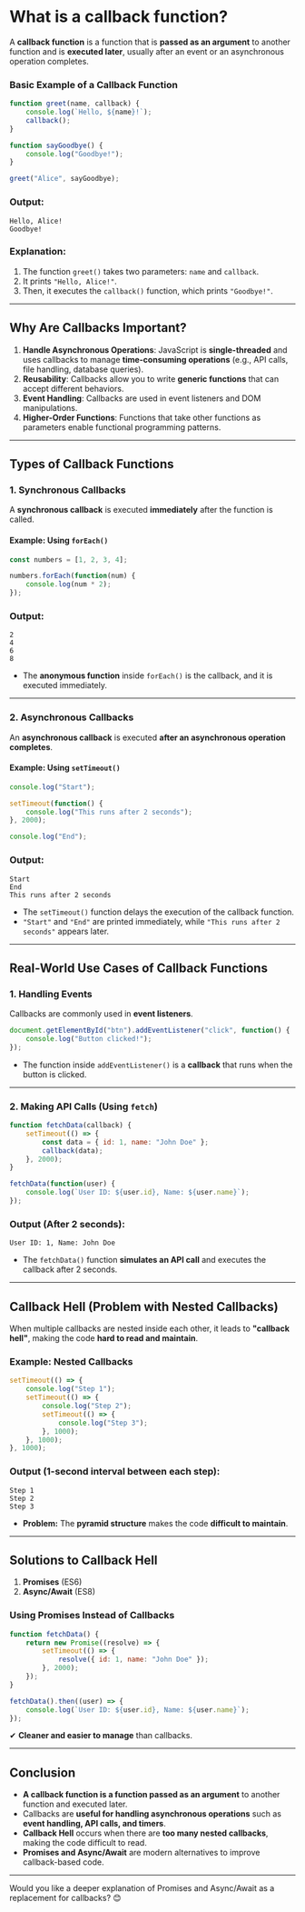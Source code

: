# What is a callback function?

A **callback function** is a function that is **passed as an argument** to another function and is **executed later**, usually after an event or an asynchronous operation completes.

### **Basic Example of a Callback Function**
```javascript
function greet(name, callback) {
    console.log(`Hello, ${name}!`);
    callback();
}

function sayGoodbye() {
    console.log("Goodbye!");
}

greet("Alice", sayGoodbye);
```
### **Output:**
```
Hello, Alice!
Goodbye!
```

### **Explanation:**
1. The function `greet()` takes two parameters: `name` and `callback`.
2. It prints `"Hello, Alice!"`.
3. Then, it executes the `callback()` function, which prints `"Goodbye!"`.

---

## **Why Are Callbacks Important?**
1. **Handle Asynchronous Operations**: JavaScript is **single-threaded** and uses callbacks to manage **time-consuming operations** (e.g., API calls, file handling, database queries).
2. **Reusability**: Callbacks allow you to write **generic functions** that can accept different behaviors.
3. **Event Handling**: Callbacks are used in event listeners and DOM manipulations.
4. **Higher-Order Functions**: Functions that take other functions as parameters enable functional programming patterns.

---

## **Types of Callback Functions**
### **1. Synchronous Callbacks**
A **synchronous callback** is executed **immediately** after the function is called.

#### **Example: Using `forEach()`**
```javascript
const numbers = [1, 2, 3, 4];

numbers.forEach(function(num) {
    console.log(num * 2);
});
```
### **Output:**
```
2
4
6
8
```
- The **anonymous function** inside `forEach()` is the callback, and it is executed immediately.

---

### **2. Asynchronous Callbacks**
An **asynchronous callback** is executed **after an asynchronous operation completes**.

#### **Example: Using `setTimeout()`**
```javascript
console.log("Start");

setTimeout(function() {
    console.log("This runs after 2 seconds");
}, 2000);

console.log("End");
```
### **Output:**
```
Start
End
This runs after 2 seconds
```
- The `setTimeout()` function delays the execution of the callback function.
- `"Start"` and `"End"` are printed immediately, while `"This runs after 2 seconds"` appears later.

---

## **Real-World Use Cases of Callback Functions**
### **1. Handling Events**
Callbacks are commonly used in **event listeners**.

```javascript
document.getElementById("btn").addEventListener("click", function() {
    console.log("Button clicked!");
});
```
- The function inside `addEventListener()` is a **callback** that runs when the button is clicked.

---

### **2. Making API Calls (Using `fetch`)**
```javascript
function fetchData(callback) {
    setTimeout(() => {
        const data = { id: 1, name: "John Doe" };
        callback(data);
    }, 2000);
}

fetchData(function(user) {
    console.log(`User ID: ${user.id}, Name: ${user.name}`);
});
```
### **Output (After 2 seconds):**
```
User ID: 1, Name: John Doe
```
- The `fetchData()` function **simulates an API call** and executes the callback after 2 seconds.

---

## **Callback Hell (Problem with Nested Callbacks)**
When multiple callbacks are nested inside each other, it leads to **"callback hell"**, making the code **hard to read and maintain**.

### **Example: Nested Callbacks**
```javascript
setTimeout(() => {
    console.log("Step 1");
    setTimeout(() => {
        console.log("Step 2");
        setTimeout(() => {
            console.log("Step 3");
        }, 1000);
    }, 1000);
}, 1000);
```
### **Output (1-second interval between each step):**
```
Step 1
Step 2
Step 3
```
- **Problem:** The **pyramid structure** makes the code **difficult to maintain**.

---

## **Solutions to Callback Hell**
1. **Promises** (ES6)
2. **Async/Await** (ES8)

### **Using Promises Instead of Callbacks**
```javascript
function fetchData() {
    return new Promise((resolve) => {
        setTimeout(() => {
            resolve({ id: 1, name: "John Doe" });
        }, 2000);
    });
}

fetchData().then((user) => {
    console.log(`User ID: ${user.id}, Name: ${user.name}`);
});
```
✔ **Cleaner and easier to manage** than callbacks.

---

## **Conclusion**
- **A callback function is a function passed as an argument** to another function and executed later.
- Callbacks are **useful for handling asynchronous operations** such as **event handling, API calls, and timers**.
- **Callback Hell** occurs when there are **too many nested callbacks**, making the code difficult to read.
- **Promises and Async/Await** are modern alternatives to improve callback-based code.

---

Would you like a deeper explanation of Promises and Async/Await as a replacement for callbacks? 😊